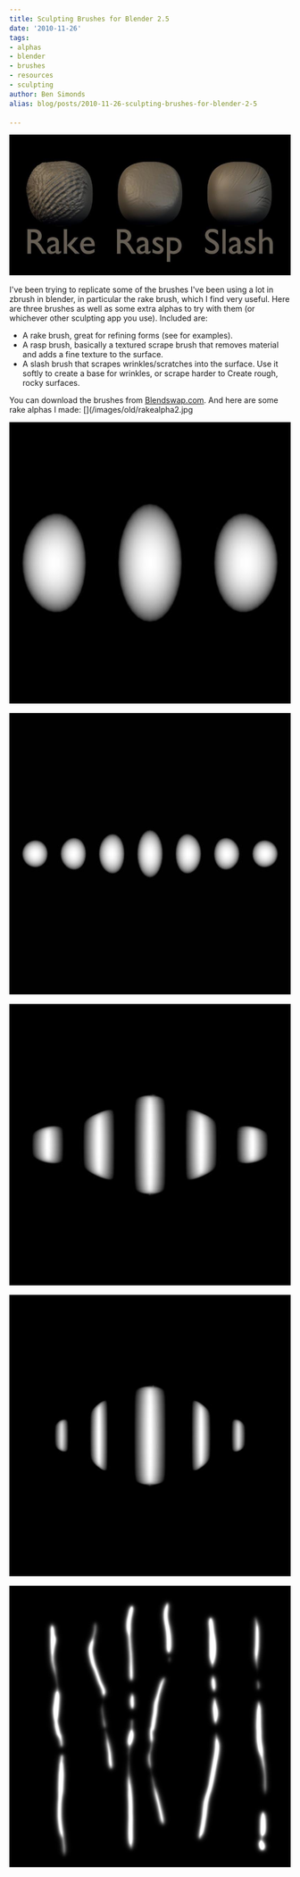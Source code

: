 ```yaml
---
title: Sculpting Brushes for Blender 2.5
date: '2010-11-26'
tags:
- alphas
- blender
- brushes
- resources
- sculpting
author: Ben Simonds
alias: blog/posts/2010-11-26-sculpting-brushes-for-blender-2-5

---
```


![>< ><](/images/old/brushes.jpg)

I've been trying to replicate some of the brushes I've been using a lot in zbrush in blender, in particular the rake brush, which I find very useful. Here are three brushes as well as some extra alphas to try with them (or whichever other sculpting app you use). Included are: 

  * A rake brush, great for refining forms (see for examples).﻿
  * A rasp brush, basically a textured scrape brush that removes material and adds a fine texture to the surface.﻿﻿
  * A slash brush that scrapes wrinkles/scratches into the surface. Use it softly to create a base for wrinkles, or scrape harder to Create rough, rocky surfaces.

You can download the brushes from [Blendswap.com](http://www.blendswap.com/3D-models/brushes/bens-sculpt-brushes/). And here are some rake alphas I made: [](/images/old/rakealpha2.jpg

![>< ><](/images/old/rakealpha3.jpg?w=150)

![>< ><](/images/old/rakealpha21.jpg?w=150)

![>< ><](/images/old/rakealpha41.jpg?w=150)

![>< ><](/images/old/rakealpha51.jpg?w=150)

![>< ><](/images/old/wrinkles1.jpg?w=150)






